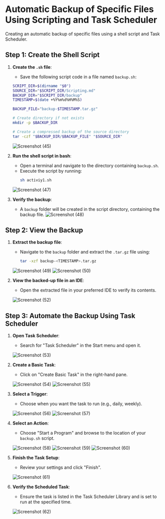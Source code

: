 # Automatic Backup of Specific Files Using Scripting and Task Scheduler
Creating an automatic backup of specific files using a shell script and Task Scheduler.

## Step 1: Create the Shell Script

1. **Create the `.sh` file**:
    - Save the following script code in a file named `backup.sh`:

    ```sh
    SCRIPT_DIR=$(dirname "$0")
    SOURCE_DIR="$SCRIPT_DIR/Scripting.md"
    BACKUP_DIR="$SCRIPT_DIR/backup"
    TIMESTAMP=$(date +%Y%m%d%H%M%S)

    BACKUP_FILE="backup-$TIMESTAMP.tar.gz"

    # Create directory if not exists
    mkdir -p $BACKUP_DIR

    # Create a compressed backup of the source directory
    tar -czf "$BACKUP_DIR/$BACKUP_FILE" "$SOURCE_DIR"
    ```

    ![Screenshot (45)](https://github.com/user-attachments/assets/3793f6bf-655a-4371-8df3-a30fdfd45e2d)

2. **Run the shell script in bash**:
    - Open a terminal and navigate to the directory containing `backup.sh`.
    - Execute the script by running:
      ```sh
      sh activiy1.sh
      ```
    ![Screenshot (47)](https://github.com/user-attachments/assets/666c01b2-c425-4437-972d-7b74a5b1258b)

3. **Verify the backup**:
    - A `backup` folder will be created in the script directory, containing the backup file.
    ![Screenshot (48)](https://github.com/user-attachments/assets/b50ce391-5a9b-4e3b-bad0-795e91b2d6a9)

## Step 2: View the Backup

1. **Extract the backup file**:
    - Navigate to the `backup` folder and extract the `.tar.gz` file using:
      ```sh
      tar -xzf backup-<TIMESTAMP>.tar.gz
      ```

    ![Screenshot (49)](https://github.com/user-attachments/assets/fe4d78ea-32aa-4b52-8a4e-b0a8dde1eb81)
    ![Screenshot (50)](https://github.com/user-attachments/assets/fed469b4-e78e-4e6d-a817-1091dccbe8f5)


2. **View the backed-up file in an IDE**:
    - Open the extracted file in your preferred IDE to verify its contents.

    ![Screenshot (52)](https://github.com/user-attachments/assets/a13c2c82-5fd6-4bd3-b1e5-c2c3c562ec2e)

## Step 3: Automate the Backup Using Task Scheduler

1. **Open Task Scheduler**:
    - Search for "Task Scheduler" in the Start menu and open it.

    ![Screenshot (53)](https://github.com/user-attachments/assets/b2e3e5ae-539d-41a2-b671-de5da33ec97b)

2. **Create a Basic Task**:
    - Click on "Create Basic Task" in the right-hand pane.
      
    ![Screenshot (54)](https://github.com/user-attachments/assets/7a15e5ef-e1ba-47a6-9892-a0ef0c140614)
    ![Screenshot (55)](https://github.com/user-attachments/assets/3f641165-7646-4a7f-a568-28d1a04fd93a)

3. **Select a Trigger**:
    - Choose when you want the task to run (e.g., daily, weekly).

    ![Screenshot (56)](https://github.com/user-attachments/assets/ff3e5ae9-c49c-4930-bbbd-e06663de1c71)
    ![Screenshot (57)](https://github.com/user-attachments/assets/6f732ffd-75c9-41ae-b573-427630612640)

4. **Select an Action**:
    - Choose "Start a Program" and browse to the location of your `backup.sh` script.

    ![Screenshot (58)](https://github.com/user-attachments/assets/1b4a6607-d341-4ca6-9513-6ae60c0d05ca)
    ![Screenshot (59)](https://github.com/user-attachments/assets/fa670074-de39-4152-aea3-b30f27a339a3)
    ![Screenshot (60)](https://github.com/user-attachments/assets/761278ea-cfde-43f7-97de-f9092058ba88)


5. **Finish the Task Setup**:
    - Review your settings and click "Finish".

    ![Screenshot (61)](https://github.com/user-attachments/assets/cb2fc6a6-88fb-4e75-bf29-94f93e2a0b45)

6. **Verify the Scheduled Task**:
    - Ensure the task is listed in the Task Scheduler Library and is set to run at the specified time.

    ![Screenshot (62)](https://github.com/user-attachments/assets/92cf09cc-4421-442a-b9db-841d94faa1e9)
